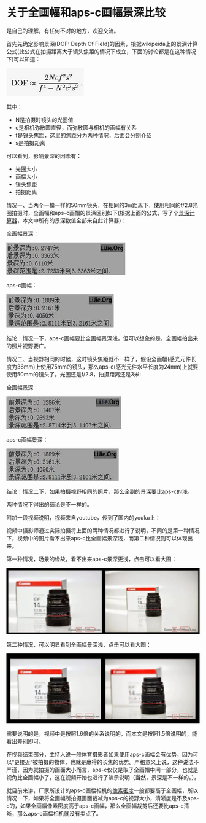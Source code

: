 # 关于全画幅和aps-c画幅景深比较


是自己的理解，有任何不对的地方，欢迎交流。

首先先确定影响景深(DOF: Depth Of Field)的因素，根据wikipeida上的景深计算公式(此公式在拍摄距离大于镜头焦距的情况下成立，下面的讨论都是在这种情况下)可以知道：

[![](images/dof.jpg)](https://lijie.org/wp-content/uploads/2011/11/dof.jpg)

其中：

- N是拍摄时镜头的光圈值
- c是相机弥散圆直径，而弥散圆与相机的画幅有关系
- f是镜头焦距，这里的焦距分为两种情况，后面会分别介绍
- s是拍摄距离

可以看到，影响景深的因素有：

- 光圈大小
- 画幅大小
- 镜头焦距
- 拍摄距离

情况一、当两个一模一样的50mm镜头，在相同的3m距离下，使用相同的f/2.8光圈拍摄时，全画幅和aps-c画幅的景深区别如下(根据上面的公式，写了个[景深计算器](https://lijie.org/tools/dof.php)，本文中所有的景深数值全部来自此计算器)：

全画幅景深：

[![](images/35mm.jpg)](https://lijie.org/wp-content/uploads/2011/11/35mm.jpg)

aps-c画幅：

[![](images/aps-c.jpg)](https://lijie.org/wp-content/uploads/2011/11/aps-c.jpg)

结论：情况一下，aps-c画幅要比全画幅景深浅，但可以想象的是，全画幅拍出来的照片视野要广。

情况二、当视野相同的时候，这时镜头焦距就不一样了，假设全画幅(感光元件长度为36mm)上使用75mm的镜头，那么aps-c(感光元件水平长度为24mm)上就要使用50mm的镜头了。光圈还是f/2.8，拍摄距离还是3米:

全画幅景深：

[![](images/35mmII.jpg)](https://lijie.org/wp-content/uploads/2011/11/35mmII.jpg)

aps-c画幅景深：

[![](images/aps-cII.jpg)](https://lijie.org/wp-content/uploads/2011/11/aps-cII.jpg)

结论：情况二下，如果拍摄视野相同的照片，那么全副的景深要比aps-c的浅。

两种情况下得出的结论是不一样的。

附加一段视频说明，视频来自youtube，传到了国内的youku上：

视频中摄影师通过实际拍摄将上面的两种情况都进行了说明，不同的是第一种情况下，视频中的图片看不出来aps-c比全画幅景深浅，而第二种情况则可以体现出来。

第一种情况，场景的缘故，看不出来aps-c景深更浅，点击可以看大图：

[![](images/case1-1024x350-1024x350.jpg)](https://lijie.org/wp-content/uploads/2011/11/case1-1024x350-1024x350.jpg)

第二种情况，可以明显看到全画幅景深浅，点击可以看大图：

[![](images/case2-1024x368-1024x368.jpg)](https://lijie.org/wp-content/uploads/2011/11/case2-1024x368-1024x368.jpg)

需要说明的是，视频中是按照1.6倍的关系说明的，而本文是按照1.5倍说明的，能看出差别即可。

在视频结束部分，主持人说一般体育摄影者如果使用aps-c画幅会有优势，因为可以”更接近”被拍摄的物体，也就是赢得的长焦的优势。严格意义上说，这种说法不严谨，因为就拍摄的画面大小而言，aps-c仅仅是取了全画幅中间一部分，也就是视角比全画幅小了，这在视频开始也进行了演示说明（当然，景深是不一样的。）。

就目前来讲，厂家所设计的aps-c画幅相机的[像素密度](http://info.xitek.com/product/200910/22-29453.html)一般都要高于全画幅，所以情况一下，如果将全画幅所拍摄画面裁减为aps-c的视野大小，清晰度是不及aps-c的，如果全画幅像素密度高于aps-c画幅，那么全画幅裁剪后还要比aps-c清晰，那么aps-c画幅相机就没有卖点了。

